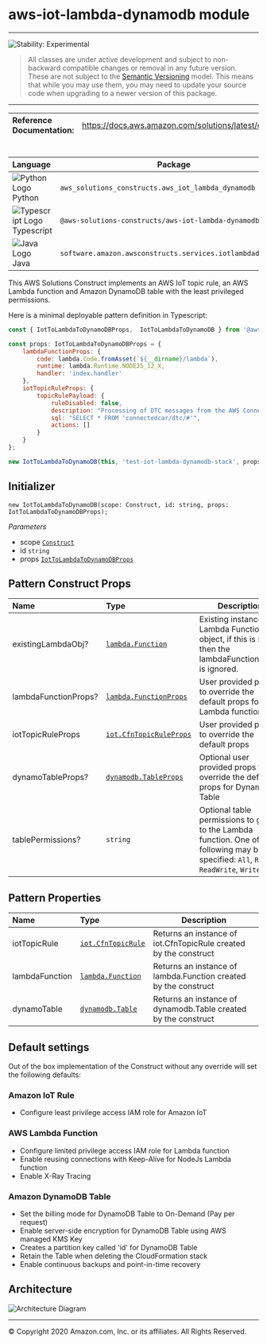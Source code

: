 # aws-iot-lambda-dynamodb module
<!--BEGIN STABILITY BANNER-->

---

![Stability: Experimental](https://img.shields.io/badge/stability-Experimental-important.svg?style=for-the-badge)

> All classes are under active development and subject to non-backward compatible changes or removal in any
> future version. These are not subject to the [Semantic Versioning](https://semver.org/) model.
> This means that while you may use them, you may need to update your source code when upgrading to a newer version of this package.

---
<!--END STABILITY BANNER-->

| **Reference Documentation**:| <span style="font-weight: normal">https://docs.aws.amazon.com/solutions/latest/constructs/</span>|
|:-------------|:-------------|
<div style="height:8px"></div>

| **Language**     | **Package**        |
|:-------------|-----------------|
|![Python Logo](https://docs.aws.amazon.com/cdk/api/latest/img/python32.png) Python|`aws_solutions_constructs.aws_iot_lambda_dynamodb`|
|![Typescript Logo](https://docs.aws.amazon.com/cdk/api/latest/img/typescript32.png) Typescript|`@aws-solutions-constructs/aws-iot-lambda-dynamodb`|
|![Java Logo](https://docs.aws.amazon.com/cdk/api/latest/img/java32.png) Java|`software.amazon.awsconstructs.services.iotlambdadynamodb`|

This AWS Solutions Construct implements an AWS IoT topic rule, an AWS Lambda function and Amazon DynamoDB table with the least privileged permissions.

Here is a minimal deployable pattern definition in Typescript:

``` javascript
const { IotToLambdaToDynamoDBProps,  IotToLambdaToDynamoDB } from '@aws-solutions-constructs/aws-iot-lambda-dynamodb';

const props: IotToLambdaToDynamoDBProps = {
    lambdaFunctionProps: {
        code: lambda.Code.fromAsset(`${__dirname}/lambda`),
        runtime: lambda.Runtime.NODEJS_12_X,
        handler: 'index.handler'
    },
    iotTopicRuleProps: {
        topicRulePayload: {
            ruleDisabled: false,
            description: "Processing of DTC messages from the AWS Connected Vehicle Solution.",
            sql: "SELECT * FROM 'connectedcar/dtc/#'",
            actions: []
        }
    }
};

new IotToLambdaToDynamoDB(this, 'test-iot-lambda-dynamodb-stack', props);

```

## Initializer

``` text
new IotToLambdaToDynamoDB(scope: Construct, id: string, props: IotToLambdaToDynamoDBProps);
```

_Parameters_

* scope [`Construct`](https://docs.aws.amazon.com/cdk/api/latest/docs/@aws-cdk_core.Construct.html)
* id `string`
* props [`IotToLambdaToDynamoDBProps`](#pattern-construct-props)

## Pattern Construct Props

| **Name**     | **Type**        | **Description** |
|:-------------|:----------------|-----------------|
|existingLambdaObj?|[`lambda.Function`](https://docs.aws.amazon.com/cdk/api/latest/docs/@aws-cdk_aws-lambda.Function.html)|Existing instance of Lambda Function object, if this is set then the lambdaFunctionProps is ignored.|
|lambdaFunctionProps?|[`lambda.FunctionProps`](https://docs.aws.amazon.com/cdk/api/latest/docs/@aws-cdk_aws-lambda.FunctionProps.html)|User provided props to override the default props for the Lambda function.|
|iotTopicRuleProps|[`iot.CfnTopicRuleProps`](https://docs.aws.amazon.com/cdk/api/latest/docs/@aws-cdk_aws-iot.CfnTopicRuleProps.html)|User provided props to override the default props|
|dynamoTableProps?|[`dynamodb.TableProps`](https://docs.aws.amazon.com/cdk/api/latest/docs/@aws-cdk_aws-dynamodb.TableProps.html)|Optional user provided props to override the default props for DynamoDB Table|
|tablePermissions?|`string`|Optional table permissions to grant to the Lambda function. One of the following may be specified: `All`, `Read`, `ReadWrite`, `Write`.|

## Pattern Properties

| **Name**     | **Type**        | **Description** |
|:-------------|:----------------|-----------------|
|iotTopicRule|[`iot.CfnTopicRule`](https://docs.aws.amazon.com/cdk/api/latest/docs/@aws-cdk_aws-iot.CfnTopicRule.html)|Returns an instance of iot.CfnTopicRule created by the construct|
|lambdaFunction|[`lambda.Function`](https://docs.aws.amazon.com/cdk/api/latest/docs/@aws-cdk_aws-lambda.Function.html)|Returns an instance of lambda.Function created by the construct|
|dynamoTable|[`dynamodb.Table`](https://docs.aws.amazon.com/cdk/api/latest/docs/@aws-cdk_aws-dynamodb.Table.html)|Returns an instance of dynamodb.Table created by the construct|

## Default settings

Out of the box implementation of the Construct without any override will set the following defaults:

### Amazon IoT Rule
* Configure least privilege access IAM role for Amazon IoT

### AWS Lambda Function
* Configure limited privilege access IAM role for Lambda function
* Enable reusing connections with Keep-Alive for NodeJs Lambda function
* Enable X-Ray Tracing

### Amazon DynamoDB Table
* Set the billing mode for DynamoDB Table to On-Demand (Pay per request)
* Enable server-side encryption for DynamoDB Table using AWS managed KMS Key
* Creates a partition key called 'id' for DynamoDB Table
* Retain the Table when deleting the CloudFormation stack
* Enable continuous backups and point-in-time recovery

## Architecture
![Architecture Diagram](architecture.png)

***
&copy; Copyright 2020 Amazon.com, Inc. or its affiliates. All Rights Reserved.